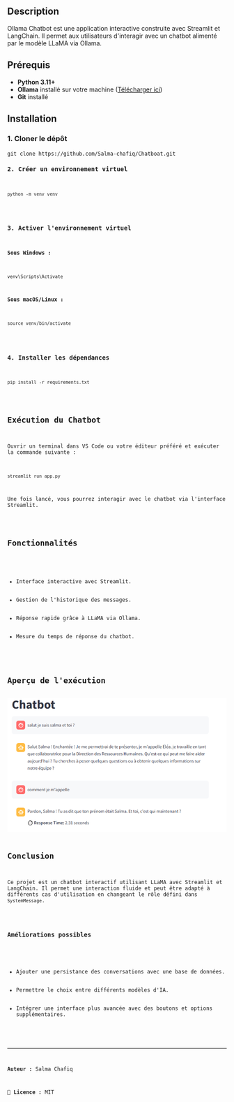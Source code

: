 <h2>Description</h2>
<p>Ollama Chatbot est une application interactive construite avec Streamlit et LangChain. Il permet aux utilisateurs d'interagir avec un chatbot alimenté par le modèle LLaMA via Ollama.</p>

<h2>Prérequis</h2>
<ul>
    <li><strong>Python 3.11+</strong></li>
    <li><strong>Ollama</strong> installé sur votre machine (<a href="https://ollama.com/">Télécharger ici</a>)</li>
    <li><strong>Git</strong> installé</li>
</ul>

<h2>Installation</h2>
<h3>1. Cloner le dépôt</h3>
<pre><code>git clone https://github.com/Salma-chafiq/Chatboat.git
<h3>2. Créer un environnement virtuel</h3>
<pre><code>python -m venv venv</code></pre>

<h3>3. Activer l'environnement virtuel</h3>
<p><strong>Sous Windows :</strong></p>
<pre><code>venv\Scripts\Activate</code></pre>
<p><strong>Sous macOS/Linux :</strong></p>
<pre><code>source venv/bin/activate</code></pre>

<h3>4. Installer les dépendances</h3>
<pre><code>pip install -r requirements.txt</code></pre>

<h2>Exécution du Chatbot</h2>
<p>Ouvrir un terminal dans VS Code ou votre éditeur préféré et exécuter la commande suivante :</p>
<pre><code>streamlit run app.py</code></pre>
<p>Une fois lancé, vous pourrez interagir avec le chatbot via l'interface Streamlit.</p>

<h2>Fonctionnalités</h2>
<ul>
    <li>Interface interactive avec Streamlit.</li>
    <li>Gestion de l'historique des messages.</li>
    <li>Réponse rapide grâce à LLaMA via Ollama.</li>
    <li>Mesure du temps de réponse du chatbot.</li>
</ul>

<h2>Aperçu de l'exécution</h2>
<img src="img/Capture.PNG" alt="Aperçu de l'application" width="600">

<h2>Conclusion</h2>
<p>Ce projet est un chatbot interactif utilisant LLaMA avec Streamlit et LangChain. Il permet une interaction fluide et peut être adapté à différents cas d'utilisation en changeant le rôle défini dans <code>SystemMessage</code>.</p>

<h3>Améliorations possibles</h3>
<ul>
    <li>Ajouter une persistance des conversations avec une base de données.</li>
    <li>Permettre le choix entre différents modèles d'IA.</li>
    <li>Intégrer une interface plus avancée avec des boutons et options supplémentaires.</li>
</ul>

<hr>
<p><strong>Auteur :</strong> Salma Chafiq</p>
<p>📌 <strong>Licence :</strong> MIT</p>